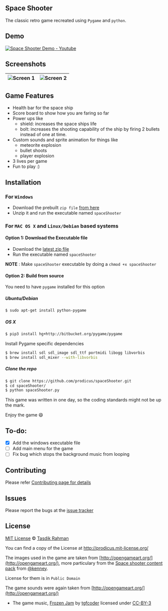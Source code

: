 ## Space Shooter

The classic retro game recreated using `Pygame` and `python`.

## Demo

[![Space Shooter Demo - Youtube](http://i.imgur.com/bHjlJfG.jpg)](https://www.youtube.com/watch?v=o99zpLsM-ZI)

## Screenshots

| ![Screen 1](http://i.imgur.com/I5mTBFB.png) | ![Screen 2](http://i.imgur.com/4OgIByR.png) |
|---------------------------------------------|---------------------------------------------|

## Game Features

- Health bar for the space ship
- Score board to show how you are faring so far
- Power ups like
  - shield: increases the space ships life
  - bolt: increases the shooting capability of the ship by firing 2 bullets instead of one at time.
- Custom sounds and sprite animation for things like
  - meteorite explosion
  - bullet shoots
  - player explosion
- 3 lives per game
- Fun to play :)

## Installation

### For `Windows`

- Download the prebuilt `zip file` [from here](https://github.com/prodicus/spaceShooter/releases/download/v0.0.1/spaceShooter-0.0.1-windows.zip)
- Unzip it and run the executable named `spaceShooter`

### For `MAC OS X` and `Linux/Debian` based systems

#### Option 1: Download the Executable file

- Download the [latest zip file](https://github.com/prodicus/spaceShooter/releases/download/v0.0.1/SpaceShooter-0.0.1.Linux.zip)
- Run the executable named `spaceShooter`

**NOTE** : Make `spaceShooter` executable by doing a `chmod +x spaceShooter`

#### Option 2: Build from source

You need to have `pygame` installed for this option

##### Ubuntu/Debian

```bash
$ sudo apt-get install python-pygame
```

##### OS X

```bash
$ pip3 install hg+http://bitbucket.org/pygame/pygame
```

Install Pygame specific dependencies

```bash
$ brew install sdl sdl_image sdl_ttf portmidi libogg libvorbis
$ brew install sdl_mixer --with-libvorbis
```

##### Clone the repo

```bash
$ git clone https://github.com/prodicus/spaceShooter.git
$ cd spaceShooter/ 
$ python spaceShooter.py
```

This game was written in one day, so the coding standards might not be up the mark.

Enjoy the game :smile:

## To-do:

- [x] Add the windows executable file
- [ ] Add main menu for the game
- [ ] Fix bug which stops the background music from looping 

## Contributing

Please refer [Contributing page for details](https://github.com/prodicus/spaceShooter/blob/master/CONTRIBUTING.rst)

## Issues

Please report the bugs at the [issue tracker](https://github.com/prodicus/spaceShooter/issues)

## License

[MIT License](http://prodicus.mit-license.org) © [Tasdik Rahman](http://tasdikrahman.me)

You can find a copy of the License at http://prodicus.mit-license.org/

The images used in the game are taken from [http://opengameart.org/](http://opengameart.org/), more particulary from the [Space shooter content pack](http://opengameart.org/content/space-shooter-redux) from [@kenney](http://opengameart.org/users/kenney).

License for them is in `Public Domain`

The game sounds were again taken from [http://opengameart.org/](http://opengameart.org/)

- The game music, [Frozen Jam](http://opengameart.org/content/frozen-jam-seamless-loop) by [tgfcoder](https://twitter.com/tgfcoder) licensed under [CC-BY-3](http://creativecommons.org/licenses/by/3.0/)
